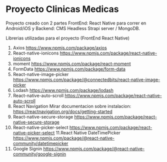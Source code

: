# Proyecto Clinicas Medicas
Proyecto creado con 2 partes  FrontEnd: React Native para correr en Android/iOS  y Backend: CMS Headless Strapi server / MongoDB.

Librerias utilizadas para el proyecto (FrontEnd  React Native)


1. Axios  https://www.npmjs.com/package/axios
2. React-native-ionicons  https://www.npmjs.com/package/react-native-ionicons
3. moment https://www.npmjs.com/package/react-moment
4. FormData https://www.npmjs.com/package/form-data
5. React-native-image-picker    https://www.npmjs.com/package/@connectedbits/react-native-image-picker
6. Lodash  https://www.npmjs.com/package/lodash
7. React-native-auto-scroll https://www.npmjs.com/package/react-native-auto-scroll
8. React Navigation    Mirar documentacion sobre instalacion:  https://reactnavigation.org/docs/getting-started
9. React-native-secure-storage   https://www.npmjs.com/package/react-native-secure-storage
10. React-native-picker-select https://www.npmjs.com/package/react-native-picker-select
11.React Native DateTimePicker  https://www.npmjs.com/package/@react-native-community/datetimepicker
12. Google Signin    https://www.npmjs.com/package/@react-native-community/google-signin

